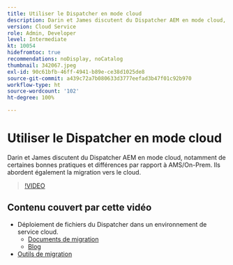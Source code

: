 ```yaml
---
title: Utiliser le Dispatcher en mode cloud
description: Darin et James discutent du Dispatcher AEM en mode cloud, notamment de certaines bonnes pratiques et différences par rapport à AMS/On-Prem. Ils abordent également la migration vers le cloud.
version: Cloud Service
role: Admin, Developer
level: Intermediate
kt: 10054
hidefromtoc: true
recommendations: noDisplay, noCatalog
thumbnail: 342067.jpeg
exl-id: 90c61bfb-46ff-4941-b89e-ce38d1025de8
source-git-commit: a439c72a7b080633d3777eefad3b47f01c92b970
workflow-type: ht
source-wordcount: '102'
ht-degree: 100%

---
```



# Utiliser le Dispatcher en mode cloud

Darin et James discutent du Dispatcher AEM en mode cloud, notamment de certaines bonnes pratiques et différences par rapport à AMS/On-Prem. Ils abordent également la migration vers le cloud.

>[!VIDEO](https://video.tv.adobe.com/v/342067?quality=12&learn=on)

## Contenu couvert par cette vidéo

+ Déploiement de fichiers du Dispatcher dans un environnement de service cloud.
   + [Documents de migration](https://experienceleague.adobe.com/docs/experience-manager-cloud-manager/using/getting-started/dispatcher-configurations.html?lang=fr)
   + [Blog](https://medium.com/adobetech/migrating-a-dispatcher-configuration-from-managed-services-to-aem-as-a-cloud-service-fa8a80d242ee)
+ [Outils de migration](https://github.com/adobe/aio-cli-plugin-aem-cloud-service-migration)
